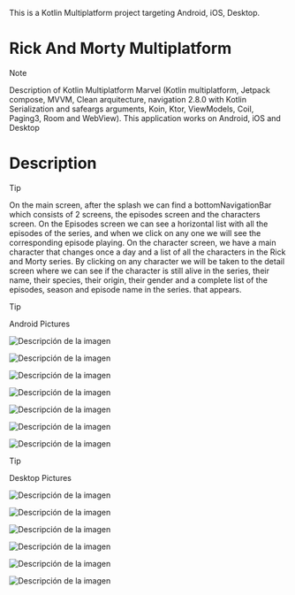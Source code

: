 This is a Kotlin Multiplatform project targeting Android, iOS, Desktop.

#  Rick And Morty Multiplatform
> [!NOTE]
> Description of Kotlin Multiplatform Marvel (Kotlin multiplatform, Jetpack compose, MVVM, Clean arquitecture, navigation 2.8.0 with Kotlin Serialization and safeargs arguments, Koin, Ktor, ViewModels, Coil, Paging3, Room and WebView).
This application works on Android, iOS and Desktop
> 
# Description 

> [!TIP]
> On the main screen, after the splash we can find a bottomNavigationBar which consists of 2 screens, the episodes screen and the characters screen.
On the Episodes screen we can see a horizontal list with all the episodes of the series, and when we click on any one we will see the corresponding episode playing.
On the character screen, we have a main character that changes once a day and a list of all the characters in the Rick and Morty series.
By clicking on any character we will be taken to the detail screen where we can see if the character is still alive in the series, their name, their species, their origin, their gender and a complete list of the episodes, season and episode name in the series. that appears.

> [!TIP]
> Android Pictures

![Descripción de la imagen](https://drive.usercontent.google.com/download?id=1lSDDel5Rp5dgTXuzfW_Rmg0RkU0nfy6-)

![Descripción de la imagen](https://drive.usercontent.google.com/download?id=1k0TWiDqoLhYI2FhHtSHrbZLRQ9LEi20X)

![Descripción de la imagen](https://drive.usercontent.google.com/download?id=1qWcXhTc_joGi7kZAoL07nOidt17E0SLU)

![Descripción de la imagen](https://drive.usercontent.google.com/download?id=1pkfZeaKl7FKq3YFQm932eBVQJtIW8Skl)

![Descripción de la imagen](https://drive.usercontent.google.com/download?id=1U5LxZTyA9KfgwovaCRJJx5ojl8mUWNBi)

![Descripción de la imagen](https://drive.usercontent.google.com/download?id=1nNguiXU0ExHf-eOfbPGeIeeUN6vUv1N4)


![Descripción de la imagen](https://drive.usercontent.google.com/download?id=1vBFqHE3O_SeIcC2039lWXgXusWm3hyXd)


> [!TIP]
> Desktop Pictures
>
> ![Descripción de la imagen](https://drive.usercontent.google.com/download?id=1h7yi1n3FriK032qAIWIhAvfO3gNABjQN)
>
> ![Descripción de la imagen](https://drive.usercontent.google.com/download?id=1o-XUT7GqRoYfRbCNt4ceynoEx_HHJsvV)
>
> ![Descripción de la imagen](https://drive.usercontent.google.com/download?id=1JkqVZSa61028lpLGMR2FwcREDSlyApL5)
>
> ![Descripción de la imagen](https://drive.usercontent.google.com/download?id=1DC6FRbCcMLvzNPvIL314gjUP3YZ0K5ja)
>
> ![Descripción de la imagen](https://drive.usercontent.google.com/download?id=1krGIFw6mjDQN3gPCSKDKl7lGGMy__WMK)
>
> ![Descripción de la imagen](https://drive.usercontent.google.com/download?id=1krGIFw6mjDQN3gPCSKDKl7lGGMy__WMK)
>

